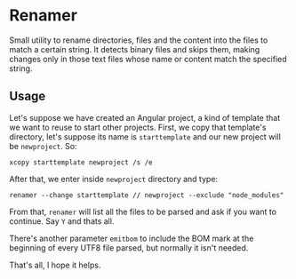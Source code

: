 # Renamer
Small utility to rename directories, files and the content into the files to match a certain string. It detects binary files and skips them, making changes only in those text files whose name or content match the specified string.

## Usage
Let's suppose we have created an Angular project, a kind of template that we want to reuse to start other projects. First, we copy that template's directory, let's suppose its name is `starttemplate` and our new project will be `newproject`. So:

```
xcopy starttemplate newproject /s /e
```
After that, we enter inside `newproject` directory and type:

```
renamer --change starttemplate // newproject --exclude "node_modules"
```

From that, `renamer` will list all the files to be parsed and ask if you want to continue. Say `Y` and thats all.

There's another parameter `emitbom` to include the BOM mark at the beginning of every UTF8 file parsed, but normally it isn't needed.

That's all, I hope it helps.